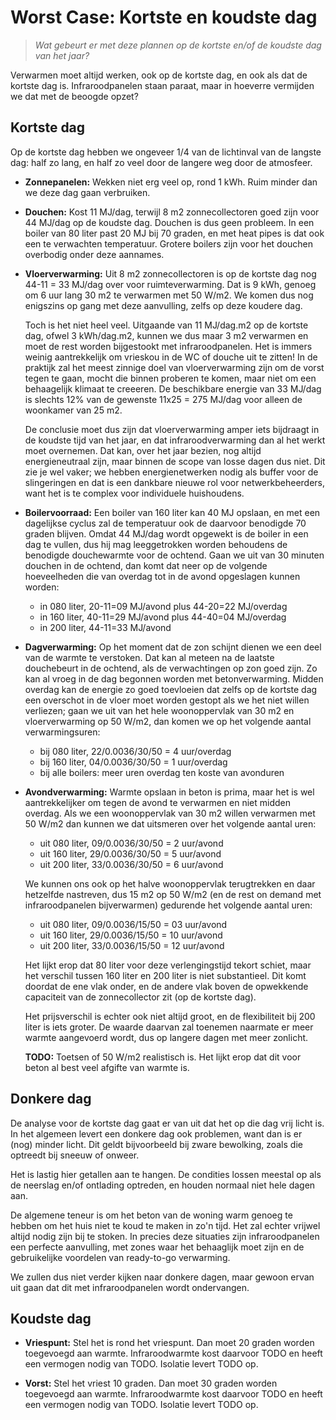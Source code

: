 # Worst Case: Kortste en koudste dag

> *Wat gebeurt er met deze plannen op de kortste en/of de
> koudste dag van het jaar?*

Verwarmen moet altijd werken, ook op de kortste dag, en ook als dat
de kortste dag is.  Infraroodpanelen staan paraat, maar in hoeverre
vermijden we dat met de beoogde opzet?


## Kortste dag

Op de kortste dag hebben we ongeveer 1/4 van de lichtinval van de
langste dag: half zo lang, en half zo veel door de langere weg door
de atmosfeer.

  * **Zonnepanelen:** Wekken niet erg veel op, rond 1 kWh.  Ruim minder dan
    we deze dag gaan verbruiken.

  * **Douchen:** Kost 11 MJ/dag, terwijl 8 m2 zonnecollectoren goed zijn
    voor 44 MJ/dag op de koudste dag.  Douchen is dus geen probleem.
    In een boiler van 80 liter past 20 MJ bij 70 graden, en met heat
    pipes is dat ook een te verwachten temperatuur.  Grotere boilers
    zijn voor het douchen overbodig onder deze aannames.

  * **Vloerverwarming:** Uit 8 m2 zonnecollectoren is op de kortste dag
    nog 44-11 = 33 MJ/dag over voor ruimteverwarming.  Dat is 9 kWh,
    genoeg om 6 uur lang 30 m2 te verwarmen met 50 W/m2.  We komen dus
    nog enigszins op gang met deze aanvulling, zelfs op deze koudere dag.

    Toch is het niet heel veel.  Uitgaande van 11 MJ/dag.m2 op de kortste
    dag, ofwel 3 kWh/dag.m2, kunnen we dus maar 3 m2 verwarmen en moet
    de rest worden bijgestookt met infraroodpanelen.  Het is immers
    weinig aantrekkelijk om vrieskou in de WC of douche uit te zitten!
    In de praktijk zal het meest zinnige doel van vloerverwarming zijn
    om de vorst tegen te gaan, mocht die binnen proberen te komen, maar
    niet om een behaagelijk klimaat te creeeren.  De beschikbare energie
    van 33 MJ/dag is slechts 12% van de gewenste 11x25 = 275 MJ/dag voor
    alleen de woonkamer van 25 m2.

    De conclusie moet dus zijn dat vloerverwarming amper iets bijdraagt
    in de koudste tijd van het jaar, en dat infraroodverwarming dan al
    het werkt moet overnemen.  Dat kan, over het jaar bezien, nog altijd
    energieneutraal zijn, maar binnen de scope van losse dagen dus niet.
    Dit zie je wel vaker; we hebben energienetwerken nodig als buffer voor
    de slingeringen en dat is een dankbare nieuwe rol voor netwerkbeheerders,
    want het is te complex voor individuele huishoudens.

  * **Boilervoorraad:** Een boiler van 160 liter kan 40 MJ opslaan, en met
    een dagelijkse cyclus zal de temperatuur ook de daarvoor benodigde
    70 graden blijven.  Omdat 44 MJ/dag wordt opgewekt is de boiler in
    een dag te vullen, dus hij mag leeggetrokken worden behoudens de
    benodigde douchewarmte voor de ochtend.  Gaan we uit van 30 minuten
    douchen in de ochtend, dan komt dat neer op de volgende hoeveelheden
    die van overdag tot in de avond opgeslagen kunnen worden:

      - in 080 liter, 20-11=09 MJ/avond plus 44-20=22 MJ/overdag
      - in 160 liter, 40-11=29 MJ/avond plus 44-40=04 MJ/overdag
      - in 200 liter, 44-11=33 MJ/avond

  * **Dagverwarming:** Op het moment dat de zon schijnt dienen we een deel
    van de warmte te verstoken.  Dat kan al meteen na de laatste
    douchebeurt in de ochtend, als de verwachtingen op zon goed zijn.
    Zo kan al vroeg in de dag begonnen worden met betonverwarming.
    Midden overdag kan de energie zo goed toevloeien dat zelfs op de
    kortste dag een overschot in de vloer moet worden gestopt als we
    het niet willen verliezen; gaan we uit van het hele woonoppervlak
    van 30 m2 en vloerverwarming op 50 W/m2, dan komen we op het
    volgende aantal verwarmingsuren:

      - bij 080 liter, 22/0.0036/30/50 = 4 uur/overdag
      - bij 160 liter, 04/0.0036/30/50 = 1 uur/overdag
      - bij alle boilers: meer uren overdag ten koste van avonduren

  * **Avondverwarming:** Warmte opslaan in beton is prima, maar het is wel
    aantrekkelijker om tegen de avond te verwarmen en niet midden
    overdag.  Als we een woonoppervlak van 30 m2 willen verwarmen met
    50 W/m2 dan kunnen we dat uitsmeren over het volgende aantal uren:

      - uit 080 liter, 09/0.0036/30/50 = 2 uur/avond
      - uit 160 liter, 29/0.0036/30/50 = 5 uur/avond
      - uit 200 liter, 33/0.0036/30/50 = 6 uur/avond

    We kunnen ons ook op het halve woonoppervlak terugtrekken en daar
    hetzelfde nastreven, dus 15 m2 op 50 W/m2 (en de rest on demand met
    infraroodpanelen bijverwarmen) gedurende het volgende aantal uren:

      - uit 080 liter, 09/0.0036/15/50 = 03 uur/avond
      - uit 160 liter, 29/0.0036/15/50 = 10 uur/avond
      - uit 200 liter, 33/0.0036/15/50 = 12 uur/avond

    Het lijkt erop dat 80 liter voor deze verlengingstijd tekort schiet,
    maar het verschil tussen 160 liter en 200 liter is niet substantieel.
    Dit komt doordat de ene vlak onder, en de andere vlak boven de
    opwekkende capaciteit van de zonnecollector zit (op de kortste dag).

    Het prijsverschil is echter ook niet altijd groot, en de flexibiliteit
    bij 200 liter is iets groter.  De waarde daarvan zal toenemen naarmate
    er meer warmte aangevoerd wordt, dus op langere dagen met meer zonlicht.

    **TODO:** Toetsen of 50 W/m2 realistisch is.  Het lijkt erop dat dit
    voor beton al best veel afgifte van warmte is.


## Donkere dag

De analyse voor de kortste dag gaat er van uit dat het op die dag vrij
licht is.  In het algemeen levert een donkere dag ook problemen, want
dan is er (nog) minder licht.  Dit geldt bijvoorbeeld bij zware
bewolking, zoals die optreedt bij sneeuw of onweer.

Het is lastig hier getallen aan te hangen.  De condities lossen meestal
op als de neerslag en/of ontlading optreden, en houden normaal niet hele
dagen aan.

De algemene teneur is om het beton van de woning warm genoeg te hebben
om het huis niet te koud te maken in zo'n tijd.  Het zal echter vrijwel
altijd nodig zijn bij te stoken.  In precies deze situaties zijn
infraroodpanelen een perfecte aanvulling, met zones waar het behaaglijk
moet zijn en de gebruikelijke voordelen van ready-to-go verwarming.

We zullen dus niet verder kijken naar donkere dagen, maar gewoon ervan
uit gaan dat dit met infraroodpanelen wordt ondervangen.


## Koudste dag

  * **Vriespunt:**
    Stel het is rond het vriespunt.  Dan moet 20 graden worden toegevoegd
    aan warmte.  Infraroodwarmte kost daarvoor TODO en heeft een vermogen
    nodig van TODO.  Isolatie levert TODO op.

  * **Vorst:**
    Stel het vriest 10 graden.  Dan moet 30 graden worden toegevoegd aan
    warmte.  Infraroodwarmte kost daarvoor TODO en heeft een vermogen
    nodig van TODO.  Isolatie levert TODO op.


